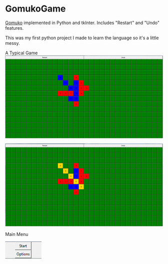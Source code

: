 # GomukoGame
[Gomuko](https://en.wikipedia.org/wiki/Gomoku) implemented in Python and tkInter. Includes "Restart" and "Undo" features. 

This was my first python project I made to learn the language so it's a little messy.

A Typical Game
![Menu Image](/screenshots/2.PNG?raw=true "Menu")

![Menu Image](/screenshots/3.PNG?raw=true "Menu")


Main Menu

![Menu Image](/screenshots/1.PNG?raw=true "Menu")
